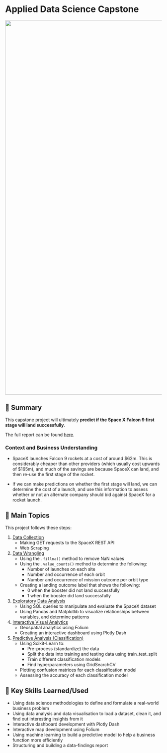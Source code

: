 # Applied Data Science Capstone
<p align="center">
  <img src="https://www.istockphoto.com/photo/missile-launch-at-night-the-elements-of-this-image-furnished-by-nasa-gm1050132950-280817552" width="1200">
</p>

## 📄 Summary
This capstone project will ultimately **predict if the Space X Falcon 9 first stage will land successfully**. 

The full report can be found [here](https://github.com/Huzaif101/Space-Y-/blob/main/Data%20science%20project%20on%20Space%20X%20report%20file.pptx).

### Context and Business Understanding
- SpaceX launches Falcon 9 rockets at a cost of around $62m. This is considerably cheaper than other providers (which usually cost upwards of $165m), and much of the savings are because SpaceX can land, and then re-use the first stage of the rocket. 

- If we can make predictions on whether the first stage will land, we can determine the cost of a launch, and use this information to assess whether or not an alternate company should bid against SpaceX for a rocket launch.

## 📑 Main Topics 
This project follows these steps:
1. [Data Collection](https://github.com/Huzaif101/Space-Y-/blob/main/Data%20%20import%20and%20%20wrangling.ipynb)
    - Making GET requests to the SpaceX REST API
    - Web Scraping
2. [Data Wrangling ](https://github.com/Huzaif101/Space-Y-/blob/main/Data%20%20import%20and%20%20wrangling.ipynb)
    - Using the `.fillna()` method to remove NaN values
    - Using the `.value_counts()` method to determine the following:
        - Number of launches on each site
        - Number and occurrence of each orbit
        - Number and occurrence of mission outcome per orbit type
    - Creating a landing outcome label that shows the following:
        - 0 when the booster did not land successfully
        - 1 when the booster did land successfully
3. [Exploratory Data Analysis](https://github.com/Huzaif101/Space-Y-/blob/main/Data%20analysis%20or%20visualization.ipynb)
    - Using SQL queries to manipulate and evaluate the SpaceX dataset
    - Using Pandas and Matplotlib to visualize relationships between variables, and determine patterns
4. [Interactive Visual Analytics](https://github.com/Huzaif101/Space-Y-/blob/main/Dashboard%20with%20Ploty%20Dash.ipynb)
    - Geospatial analytics using Folium
    - Creating an interactive dashboard using Plotly Dash
5. [Predictive Analysis (Classification)](https://github.com/Huzaif101/Space-Y-/blob/main/Machine%20Learning%20Prediction.ipynb)
    - Using Scikit-Learn to:
        - Pre-process (standardize) the data
        - Split the data into training and testing data using train_test_split
        - Train different classification models
        - Find hyperparameters using GridSearchCV
    - Plotting confusion matrices for each classification model
    - Assessing the accuracy of each classification model






## 🔑 Key Skills Learned/Used 
- Using data science methodologies to define and formulate a real-world business problem
- Using data analysis and data visualisation to load a dataset, clean it, and find out interesting insights from it
- Interactive dashboard development with Plotly Dash
- Interactive map development using Folium
- Using machine learning to build a predictive model to help a business function more efficiently
- Structuring and building a data-findings report


